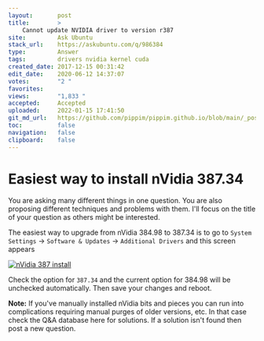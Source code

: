 ```yaml
---
layout:       post
title:        >
    Cannot update NVIDIA driver to version r387
site:         Ask Ubuntu
stack_url:    https://askubuntu.com/q/986384
type:         Answer
tags:         drivers nvidia kernel cuda
created_date: 2017-12-15 00:31:42
edit_date:    2020-06-12 14:37:07
votes:        "2 "
favorites:    
views:        "1,833 "
accepted:     Accepted
uploaded:     2022-01-15 17:41:50
git_md_url:   https://github.com/pippim/pippim.github.io/blob/main/_posts/2017/2017-12-15-Cannot-update-NVIDIA-driver-to-version-r387.md
toc:          false
navigation:   false
clipboard:    false
---
```


# Easiest way to install nVidia 387.34

You are asking many different things in one question. You are also proposing different techniques and problems with them. I'll focus on the title of your question as others might be interested.

The easiest way to upgrade from nVidia 384.98 to 387.34 is to go to `System Settings` -> `Software & Updates` -> `Additional Drivers` and this screen appears

[![nVidia 387 install][1]][1]

Check the option for `387.34` and the current option for 384.98 will be unchecked automatically. Then save your changes and reboot.

**Note:** If you've manually installed nVidia bits and pieces you can run into complications requiring manual purges of older versions, etc. In that case check the Q&A database here for solutions. If a solution isn't found then post a new question.

  [1]: https://i.stack.imgur.com/BMmV7.png
